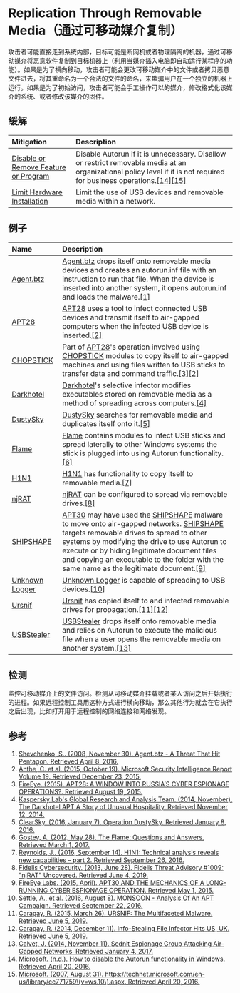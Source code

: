 # Replication Through Removable Media（通过可移动媒介复制）

攻击者可能直接走到系统内部，目标可能是断网机或者物理隔离的机器，通过可移动媒介将恶意软件复制到目标机器上（利用当媒介插入电脑即自动运行某程序的功能）。如果是为了横向移动，攻击者可能会更改可移动媒介中的文件或者拷贝恶意文件进去，将其重命名为一个合法的文件的命名，来欺骗用户在一个独立的机器上运行。如果是为了初始访问，攻击者可能会手工操作可以的媒介，修改格式化该媒介的系统、或者修改该媒介的固件。

## 缓解

| Mitigation | Description |
| :--- | :--- |
| [Disable or Remove Feature or Program](https://attack.mitre.org/mitigations/M1042) | Disable Autorun if it is unnecessary. Disallow or restrict removable media at an organizational policy level if it is not required for business operations.[\[14\]](https://support.microsoft.com/en-us/kb/967715)[\[15\]](https://technet.microsoft.com/en-us/library/cc772540%28v=ws.10%29.aspx) |
| [Limit Hardware Installation](https://attack.mitre.org/mitigations/M1034) | Limit the use of USB devices and removable media within a network. |

## 例子

| Name | Description |
| :--- | :--- |
| [Agent.btz](https://attack.mitre.org/software/S0092) | [Agent.btz](https://attack.mitre.org/software/S0092) drops itself onto removable media devices and creates an autorun.inf file with an instruction to run that file. When the device is inserted into another system, it opens autorun.inf and loads the malware.[\[1\]](http://blog.threatexpert.com/2008/11/agentbtz-threat-that-hit-pentagon.html) |
| [APT28](https://attack.mitre.org/groups/G0007) | [APT28](https://attack.mitre.org/groups/G0007) uses a tool to infect connected USB devices and transmit itself to air-gapped computers when the infected USB device is inserted.[\[2\]](http://download.microsoft.com/download/4/4/C/44CDEF0E-7924-4787-A56A-16261691ACE3/Microsoft_Security_Intelligence_Report_Volume_19_English.pdf) |
| [CHOPSTICK](https://attack.mitre.org/software/S0023) | Part of [APT28](https://attack.mitre.org/groups/G0007)'s operation involved using [CHOPSTICK](https://attack.mitre.org/software/S0023) modules to copy itself to air-gapped machines and using files written to USB sticks to transfer data and command traffic.[\[3\]](https://www.fireeye.com/content/dam/fireeye-www/global/en/current-threats/pdfs/rpt-apt28.pdf)[\[2\]](http://download.microsoft.com/download/4/4/C/44CDEF0E-7924-4787-A56A-16261691ACE3/Microsoft_Security_Intelligence_Report_Volume_19_English.pdf) |
| [Darkhotel](https://attack.mitre.org/groups/G0012) | [Darkhotel](https://attack.mitre.org/groups/G0012)'s selective infector modifies executables stored on removable media as a method of spreading across computers.[\[4\]](https://media.kasperskycontenthub.com/wp-content/uploads/sites/43/2018/03/08070903/darkhotel_kl_07.11.pdf) |
| [DustySky](https://attack.mitre.org/software/S0062) | [DustySky](https://attack.mitre.org/software/S0062) searches for removable media and duplicates itself onto it.[\[5\]](https://www.clearskysec.com/wp-content/uploads/2016/01/Operation%20DustySky_TLP_WHITE.pdf) |
| [Flame](https://attack.mitre.org/software/S0143) | [Flame](https://attack.mitre.org/software/S0143) contains modules to infect USB sticks and spread laterally to other Windows systems the stick is plugged into using Autorun functionality.[\[6\]](https://securelist.com/the-flame-questions-and-answers-51/34344/) |
| [H1N1](https://attack.mitre.org/software/S0132) | [H1N1](https://attack.mitre.org/software/S0132) has functionality to copy itself to removable media.[\[7\]](http://blogs.cisco.com/security/h1n1-technical-analysis-reveals-new-capabilities-part-2) |
| [njRAT](https://attack.mitre.org/software/S0385) | [njRAT](https://attack.mitre.org/software/S0385) can be configured to spread via removable drives.[\[8\]](https://www.threatminer.org/_reports/2013/fta-1009---njrat-uncovered-1.pdf) |
| [SHIPSHAPE](https://attack.mitre.org/software/S0028) | [APT30](https://attack.mitre.org/groups/G0013) may have used the [SHIPSHAPE](https://attack.mitre.org/software/S0028) malware to move onto air-gapped networks. [SHIPSHAPE](https://attack.mitre.org/software/S0028) targets removable drives to spread to other systems by modifying the drive to use Autorun to execute or by hiding legitimate document files and copying an executable to the folder with the same name as the legitimate document.[\[9\]](https://www2.fireeye.com/rs/fireye/images/rpt-apt30.pdf) |
| [Unknown Logger](https://attack.mitre.org/software/S0130) | [Unknown Logger](https://attack.mitre.org/software/S0130) is capable of spreading to USB devices.[\[10\]](https://www.forcepoint.com/sites/default/files/resources/files/forcepoint-security-labs-monsoon-analysis-report.pdf) |
| [Ursnif](https://attack.mitre.org/software/S0386) | [Ursnif](https://attack.mitre.org/software/S0386) has copied itself to and infected removable drives for propagation.[\[11\]](https://blog.trendmicro.com/trendlabs-security-intelligence/ursnif-the-multifaceted-malware/?_ga=2.165628854.808042651.1508120821-744063452.1505819992)[\[12\]](https://blog.trendmicro.com/trendlabs-security-intelligence/info-stealing-file-infector-hits-us-uk/) |
| [USBStealer](https://attack.mitre.org/software/S0136) | [USBStealer](https://attack.mitre.org/software/S0136) drops itself onto removable media and relies on Autorun to execute the malicious file when a user opens the removable media on another system.[\[13\]](http://www.welivesecurity.com/2014/11/11/sednit-espionage-group-attacking-air-gapped-networks/) |

## 检测

监控可移动媒介上的文件访问。检测从可移动媒介挂载或者某人访问之后开始执行的进程。如果远程控制工具用这种方式进行横向移动，那么其他行为就会在它执行之后出现，比如打开用于远程控制的网络连接和网络发现。

## 参考

1. [Shevchenko, S.. \(2008, November 30\). Agent.btz - A Threat That Hit Pentagon. Retrieved April 8, 2016.](http://blog.threatexpert.com/2008/11/agentbtz-threat-that-hit-pentagon.html)
2. [Anthe, C. et al. \(2015, October 19\). Microsoft Security Intelligence Report Volume 19. Retrieved December 23, 2015.](http://download.microsoft.com/download/4/4/C/44CDEF0E-7924-4787-A56A-16261691ACE3/Microsoft_Security_Intelligence_Report_Volume_19_English.pdf)
3. [FireEye. \(2015\). APT28: A WINDOW INTO RUSSIA’S CYBER ESPIONAGE OPERATIONS?. Retrieved August 19, 2015.](https://www.fireeye.com/content/dam/fireeye-www/global/en/current-threats/pdfs/rpt-apt28.pdf)
4. [Kaspersky Lab's Global Research and Analysis Team. \(2014, November\). The Darkhotel APT A Story of Unusual Hospitality. Retrieved November 12, 2014.](https://media.kasperskycontenthub.com/wp-content/uploads/sites/43/2018/03/08070903/darkhotel_kl_07.11.pdf)
5. [ClearSky. \(2016, January 7\). Operation DustySky. Retrieved January 8, 2016.](https://www.clearskysec.com/wp-content/uploads/2016/01/Operation%20DustySky_TLP_WHITE.pdf)
6. [Gostev, A. \(2012, May 28\). The Flame: Questions and Answers. Retrieved March 1, 2017.](https://securelist.com/the-flame-questions-and-answers-51/34344/)
7. [Reynolds, J.. \(2016, September 14\). H1N1: Technical analysis reveals new capabilities – part 2. Retrieved September 26, 2016.](http://blogs.cisco.com/security/h1n1-technical-analysis-reveals-new-capabilities-part-2)
8. [Fidelis Cybersecurity. \(2013, June 28\). Fidelis Threat Advisory \#1009: "njRAT" Uncovered. Retrieved June 4, 2019.](https://www.threatminer.org/_reports/2013/fta-1009---njrat-uncovered-1.pdf)
9. [FireEye Labs. \(2015, April\). APT30 AND THE MECHANICS OF A LONG-RUNNING CYBER ESPIONAGE OPERATION. Retrieved May 1, 2015.](https://www2.fireeye.com/rs/fireye/images/rpt-apt30.pdf)
10. [Settle, A., et al. \(2016, August 8\). MONSOON - Analysis Of An APT Campaign. Retrieved September 22, 2016.](https://www.forcepoint.com/sites/default/files/resources/files/forcepoint-security-labs-monsoon-analysis-report.pdf)
11. [Caragay, R. \(2015, March 26\). URSNIF: The Multifaceted Malware. Retrieved June 5, 2019.](https://blog.trendmicro.com/trendlabs-security-intelligence/ursnif-the-multifaceted-malware/?_ga=2.165628854.808042651.1508120821-744063452.1505819992)
12. [Caragay, R. \(2014, December 11\). Info-Stealing File Infector Hits US, UK. Retrieved June 5, 2019.](https://blog.trendmicro.com/trendlabs-security-intelligence/info-stealing-file-infector-hits-us-uk/)
13. [Calvet, J. \(2014, November 11\). Sednit Espionage Group Attacking Air-Gapped Networks. Retrieved January 4, 2017.](http://www.welivesecurity.com/2014/11/11/sednit-espionage-group-attacking-air-gapped-networks/)
14. [Microsoft. \(n.d.\). How to disable the Autorun functionality in Windows. Retrieved April 20, 2016.](https://support.microsoft.com/en-us/kb/967715)
15. [Microsoft. \(2007, August 31\). https://technet.microsoft.com/en-us/library/cc771759\(v=ws.10\).aspx. Retrieved April 20, 2016.](https://technet.microsoft.com/en-us/library/cc772540%28v=ws.10%29.aspx)

